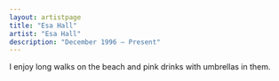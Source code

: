 ```yaml
---
layout: artistpage
title: "Esa Hall"
artist: "Esa Hall"
description: "December 1996 – Present"
---
```

I enjoy long walks on the beach and pink drinks with umbrellas in them.
